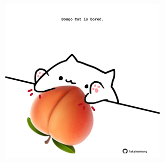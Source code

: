 <!-- built at 08/04/2022, 09:00:59 UTC -->
<p align="center">
  <img width="500" height="500" src="./ReadmeImage.svg">
</p>
